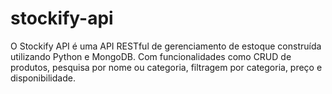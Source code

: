 # stockify-api
O Stockify API é uma API RESTful de gerenciamento de estoque construída utilizando Python e MongoDB. Com funcionalidades como CRUD de produtos, pesquisa por nome ou categoria, filtragem por categoria, preço e disponibilidade.
